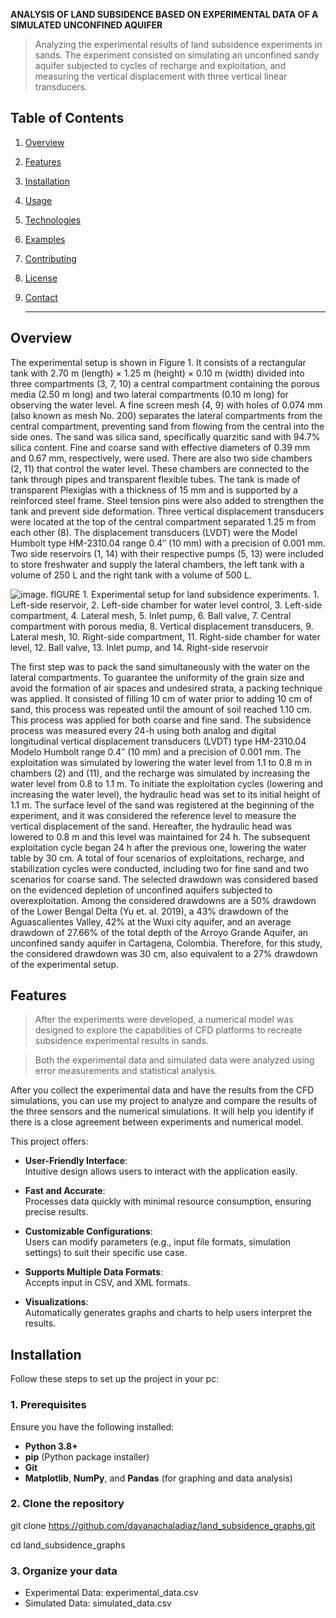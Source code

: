 **ANALYSIS OF LAND SUBSIDENCE BASED ON EXPERIMENTAL DATA OF A SIMULATED UNCONFINED AQUIFER**

> Analyzing the experimental results of land subsidence experiments in sands. The experiment consisted on simulating an unconfined sandy aquifer subjected to cycles of recharge and exploitation, and measuring the vertical displacement with three vertical linear transducers. 

## Table of Contents
1. [Overview](#overview)
2. [Features](#features)
3. [Installation](#installation)
4. [Usage](#usage)
5. [Technologies](#technologies)
6. [Examples](#examples)
7. [Contributing](#contributing)
8. [License](#license)
9. [Contact](#contact)

    ---

## Overview

The experimental setup is shown in Figure 1. It consists of a rectangular tank with
2.70 m (length) × 1.25 m (height) × 0.10 m (width) divided into three compartments
(3, 7, 10) a central compartment containing the porous media (2.50 m long) and two lateral
compartments (0.10 m long) for observing the water level. A fine screen mesh (4, 9) with
holes of 0.074 mm (also known as mesh No. 200) separates the lateral compartments from
the central compartment, preventing sand from flowing from the central into the side ones.
The sand was silica sand, specifically quarzitic sand with 94.7% silica content. Fine and
coarse sand with effective diameters of 0.39 mm and 0.67 mm, respectively, were used.
There are also two side chambers (2, 11) that control the water level. These chambers
are connected to the tank through pipes and transparent flexible tubes. The tank is made of
transparent Plexiglas with a thickness of 15 mm and is supported by a reinforced steel frame.
Steel tension pins were also added to strengthen the tank and prevent side deformation.
Three vertical displacement transducers were located at the top of the central compartment
separated 1.25 m from each other (8). The displacement transducers (LVDT) were the
Model Humbolt type HM-2310.04 range 0.4′′ (10 mm) with a precision of 0.001 mm. Two
side reservoirs (1, 14) with their respective pumps (5, 13) were included to store freshwater
and supply the lateral chambers, the left tank with a volume of 250 L and the right tank
with a volume of 500 L.

![image](https://github.com/user-attachments/assets/e5c27e03-a8e8-4845-b7bf-83096a34410a). fIGURE 1. Experimental setup for land subsidence experiments. 1. Left-side reservoir, 2. Left-side chamber for water level control, 3. Left-side compartment, 4. Lateral mesh, 5. Inlet pump, 6. Ball valve, 7. Central compartment with porous media, 8. Vertical displacement transducers, 9. Lateral mesh, 10. Right-side compartment, 11. Right-side chamber for water level, 12. Ball valve, 13. Inlet
pump, and 14. Right-side reservoir

The first step was to pack the sand simultaneously with the water on the lateral
compartments. To guarantee the uniformity of the grain size and avoid the formation of air
spaces and undesired strata, a packing technique was applied. It consisted of filling 10 cm
of water prior to adding 10 cm of sand, this process was repeated until the amount of soil
reached 1.10 cm. This process was applied for both coarse and fine sand.
The subsidence process was measured every 24-h using both analog and digital
longitudinal vertical displacement transducers (LVDT) type HM-2310.04 Modelo Humbolt
range 0.4′′ (10 mm) and a precision of 0.001 mm. The exploitation was simulated by
lowering the water level from 1.1 to 0.8 m in chambers (2) and (11), and the recharge was
simulated by increasing the water level from 0.8 to 1.1 m. To initiate the exploitation cycles
(lowering and increasing the water level), the hydraulic head was set to its initial height
of 1.1 m. The surface level of the sand was registered at the beginning of the experiment,
and it was considered the reference level to measure the vertical displacement of the sand.
Hereafter, the hydraulic head was lowered to 0.8 m and this level was maintained for 24 h.
The subsequent exploitation cycle began 24 h after the previous one, lowering the water
table by 30 cm. A total of four scenarios of exploitations, recharge, and stabilization cycles
were conducted, including two for fine sand and two scenarios for coarse sand. The selected
drawdown was considered based on the evidenced depletion of unconfined aquifers
subjected to overexploitation. Among the considered drawdowns are a 50% drawdown
of the Lower Bengal Delta (Yu et. al. 2019), a 43% drawdown of the Aguascalientes Valley, 42% at the
Wuxi city aquifer, and an average drawdown of 27.66% of the total depth of the Arroyo
Grande Aquifer, an unconfined sandy aquifer in Cartagena, Colombia. Therefore, for this
study, the considered drawdown was 30 cm, also equivalent to a 27% drawdown of the
experimental setup.

## Features

> After the experiments were developed, a numerical model was designed to explore
the capabilities of CFD platforms to recreate subsidence experimental results in sands. 

> Both the experimental data and simulated data were analyzed using error measurements and statistical analysis. 

After you collect the experimental data and have the results from the CFD simulations, you can use my project to analyze and compare the results of the three sensors and the numerical simulations. It will help you identify if there is a close agreement between experiments and numerical model.

This project offers:
- **User-Friendly Interface**:  
  Intuitive design allows users to interact with the application easily.

- **Fast and Accurate**:  
  Processes data quickly with minimal resource consumption, ensuring precise results.

- **Customizable Configurations**:  
  Users can modify parameters (e.g., input file formats, simulation settings) to suit their specific use case.

- **Supports Multiple Data Formats**:  
  Accepts input in CSV, and XML formats.

- **Visualizations**:  
  Automatically generates graphs and charts to help users interpret the results.
  
## Installation

Follow these steps to set up the project in your pc:

### 1. Prerequisites
Ensure you have the following installed:
- **Python 3.8+**
- **pip** (Python package installer)
- **Git**
- **Matplotlib**, **NumPy**, and **Pandas** (for graphing and data analysis)

### 2. Clone the repository 

git clone https://github.com/dayanachaladiaz/land_subsidence_graphs.git

cd land_subsidence_graphs

### 3. Organize your data

- Experimental Data: experimental_data.csv
- Simulated Data: simulated_data.csv 



